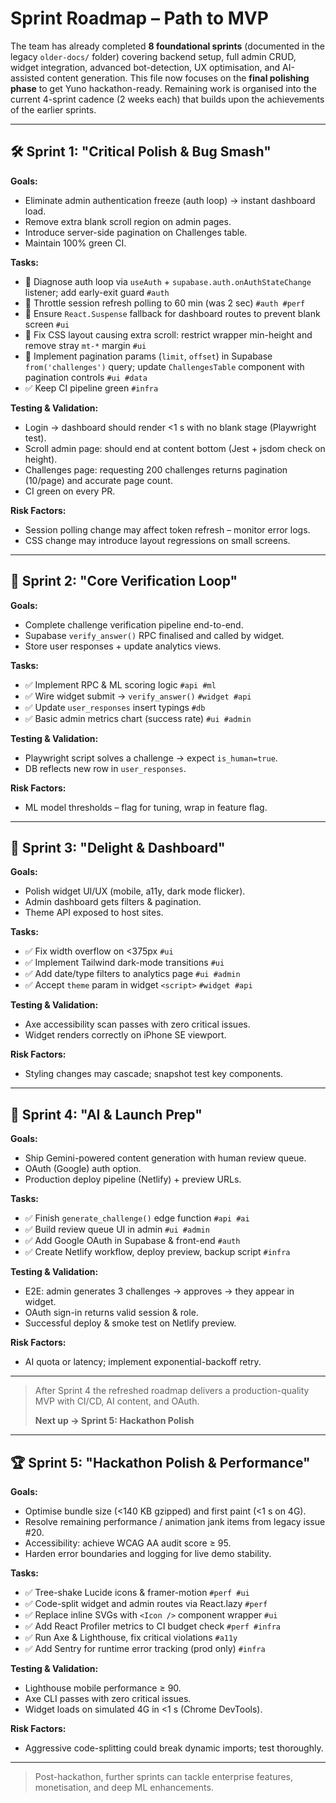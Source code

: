 # Sprint Roadmap – Path to MVP

The team has already completed **8 foundational sprints** (documented in the legacy `older-docs/` folder) covering backend setup, full admin CRUD, widget integration, advanced bot-detection, UX optimisation, and AI-assisted content generation. This file now focuses on the **final polishing phase** to get Yuno hackathon-ready. Remaining work is organised into the current 4-sprint cadence (2 weeks each) that builds upon the achievements of the earlier sprints.

---

## 🛠️ Sprint 1: "Critical Polish & Bug Smash"

**Goals:**
- Eliminate admin authentication freeze (auth loop) → instant dashboard load.
- Remove extra blank scroll region on admin pages.
- Introduce server-side pagination on Challenges table.
- Maintain 100% green CI.

**Tasks:**
- 🔴 Diagnose auth loop via `useAuth` + `supabase.auth.onAuthStateChange` listener; add early-exit guard `#auth`
- 🔴 Throttle session refresh polling to 60 min (was 2 sec) `#auth #perf`
- 🔴 Ensure `React.Suspense` fallback for dashboard routes to prevent blank screen `#ui`
- 🔴 Fix CSS layout causing extra scroll: restrict wrapper min-height and remove stray `mt-*` margin `#ui`
- 🔴 Implement pagination params (`limit`, `offset`) in Supabase `from('challenges')` query; update `ChallengesTable` component with pagination controls `#ui #data`
- ✅ Keep CI pipeline green `#infra`

**Testing & Validation:**
- Login → dashboard should render <1 s with no blank stage (Playwright test).
- Scroll admin page: should end at content bottom (Jest + jsdom check on height).
- Challenges page: requesting 200 challenges returns pagination (10/page) and accurate page count.
- CI green on every PR.

**Risk Factors:**
- Session polling change may affect token refresh – monitor error logs.
- CSS change may introduce layout regressions on small screens.

---

## 🧩 Sprint 2: "Core Verification Loop"

**Goals:**
- Complete challenge verification pipeline end-to-end.
- Supabase `verify_answer()` RPC finalised and called by widget.
- Store user responses + update analytics views.

**Tasks:**
- ✅ Implement RPC & ML scoring logic `#api #ml`
- ✅ Wire widget submit → `verify_answer()` `#widget #api`
- ✅ Update `user_responses` insert typings `#db`
- ✅ Basic admin metrics chart (success rate) `#ui #admin`

**Testing & Validation:**
- Playwright script solves a challenge → expect `is_human=true`.
- DB reflects new row in `user_responses`.

**Risk Factors:**
- ML model thresholds – flag for tuning, wrap in feature flag.

---

## 🎨 Sprint 3: "Delight & Dashboard"

**Goals:**
- Polish widget UI/UX (mobile, a11y, dark mode flicker).
- Admin dashboard gets filters & pagination.
- Theme API exposed to host sites.

**Tasks:**
- ✅ Fix width overflow on <375px `#ui`
- ✅ Implement Tailwind dark-mode transitions `#ui`
- ✅ Add date/type filters to analytics page `#ui #admin`
- ✅ Accept `theme` param in widget `<script>` `#widget #api`

**Testing & Validation:**
- Axe accessibility scan passes with zero critical issues.
- Widget renders correctly on iPhone SE viewport.

**Risk Factors:**
- Styling changes may cascade; snapshot test key components.

---

## 🤖 Sprint 4: "AI & Launch Prep"

**Goals:**
- Ship Gemini-powered content generation with human review queue.
- OAuth (Google) auth option.
- Production deploy pipeline (Netlify) + preview URLs.

**Tasks:**
- ✅ Finish `generate_challenge()` edge function `#api #ai`
- ✅ Build review queue UI in admin `#ui #admin`
- ✅ Add Google OAuth in Supabase & front-end `#auth`
- ✅ Create Netlify workflow, deploy preview, backup script `#infra`

**Testing & Validation:**
- E2E: admin generates 3 challenges → approves → they appear in widget.
- OAuth sign-in returns valid session & role.
- Successful deploy & smoke test on Netlify preview.

**Risk Factors:**
- AI quota or latency; implement exponential-backoff retry.

---

> After Sprint 4 the refreshed roadmap delivers a production-quality MVP with CI/CD, AI content, and OAuth.
>
> **Next up → Sprint 5: Hackathon Polish**

---

## 🏆 Sprint 5: "Hackathon Polish & Performance"

**Goals:**
- Optimise bundle size (<140 KB gzipped) and first paint (<1 s on 4G).
- Resolve remaining performance / animation jank items from legacy issue #20.
- Accessibility: achieve WCAG AA audit score ≥ 95.
- Harden error boundaries and logging for live demo stability.

**Tasks:**
- ✅ Tree-shake Lucide icons & framer-motion `#perf #ui`
- ✅ Code-split widget and admin routes via React.lazy `#perf`
- ✅ Replace inline SVGs with `<Icon />` component wrapper `#ui`
- ✅ Add React Profiler metrics to CI budget check `#perf #infra`
- ✅ Run Axe & Lighthouse, fix critical violations `#a11y`
- ✅ Add Sentry for runtime error tracking (prod only) `#infra`

**Testing & Validation:**
- Lighthouse mobile performance ≥ 90.
- Axe CLI passes with zero critical issues.
- Widget loads on simulated 4G in <1 s (Chrome DevTools).

**Risk Factors:**
- Aggressive code-splitting could break dynamic imports; test thoroughly.

---

> Post-hackathon, further sprints can tackle enterprise features, monetisation, and deep ML enhancements.
